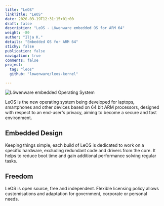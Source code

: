 ```yaml
---
title: "LeOS"
linkTitle: "LeOS"
date: 2020-03-19T12:31:15+01:00
draft: false
description: "LeOS - Löwenware embedded OS for ARM 64"
weight: -80
author: "Ilja K."
details: "Embedded OS for ARM 64"
sticky: false
publication: false
navigation: true
comments: false
project:
  tag: "leos"
  github: "lowenware/leos-kernel"

---
```


![Löwenware embedded Operating System](/leos/header.png)

LeOS is the new operating system being developed for laptops, smartphones and other devices based
on 64 bit ARM processors, designed with respect to an end-user's privacy, aiming to become a secure
and fast environment.


## Embedded Design

Keeping things simple, each build of LeOS is dedicated to work on a specific hardware, excluding 
redundant code and drivers from the core. It helps to reduce boot time and gain additional 
performance solving regular tasks.


## Freedom

LeOS is open source, free and independent. Flexible licensing policy allows customisations and 
adaptation for government, corporate or personal needs.

